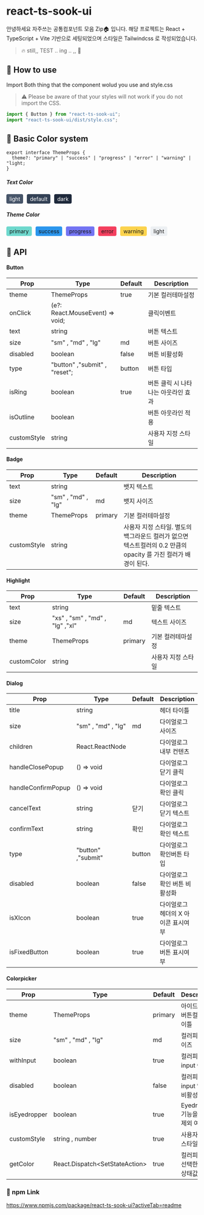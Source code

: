 # react-ts-sook-ui

안녕하세요
자주쓰는 공통컴포넌트 모음 Zip🏠 입니다.
해당 프로젝트는 React + TypeScript + Vite 기반으로 세팅되었으며
스타일은 Tailwindcss 로 작성되었습니다.

> 🔥 still,, TEST .. ing .. ,, 🫥

## 🤔 How to use

Import Both thing that the component wolud you use and style.css

> ⚠️ Please be aware of that your styles will not work if you do not import the CSS.

```js
import { Button } from "react-ts-sook-ui";
import "react-ts-sook-ui/dist/style.css";
```

## 🎨 Basic Color system

```
export interface ThemeProps {
  theme?: "primary" | "success" | "progress" | "error" | "warning" | "light;
}
```

##### Text Color

<div style="width:fit-content; display:flex;  gap:10px;">
<span style="text-align:center;border-radius:4px; padding:4px 8px; background-color:#475569; color:white"> light </span>
<span style="text-align:center;border-radius:4px; padding:4px 8px; background-color:#334155; color:white"> default </span>
<span style="text-align:center;border-radius:4px; padding:4px 8px; background-color:#1e293b; color:white"> dark </span>
</div>

##### Theme Color

<div style="width:fit-content; display:flex;  gap:10px;">
<span style="text-align:center; border-radius:4px; padding:4px 8px; background-color:#6ed8cd"> primary </span>
<span style="text-align:center;border-radius:4px; padding:4px 8px; background-color:#2b96ed"> success </span>
<span style="text-align:center;border-radius:4px; padding:4px 8px; background-color:#7374f3"> progress </span>
<span style="text-align:center;border-radius:4px; padding:4px 8px; background-color:#f43f5e"> error </span>
<span style="text-align:center;border-radius:4px; padding:4px 8px; background-color:#fcd34d"> warning </span>
<span style="text-align:center;border-radius:4px; padding:4px 8px; background-color:#edf0f3"> light </span>
</div>

## 🎊 API

#### Button

| Prop        | Type                                               | Default | Description                         |
| ----------- | -------------------------------------------------- | ------- | ----------------------------------- |
| theme       | ThemeProps                                         | true    | 기본 컬러테마설정                   |
| onClick     | (e?: React.MouseEvent<HTMLButtonElement>) => void; |         | 클릭이벤트                          |
| text        | string                                             |         | 버튼 텍스트                         |
| size        | "sm" , "md" , "lg"                                 | md      | 버튼 사이즈                         |
| disabled    | boolean                                            | false   | 버튼 비활성화                       |
| type        | "button" ,"submit" , "reset";                      | button  | 버튼 타입                           |
| isRing      | boolean                                            | true    | 버튼 클릭 시 나타나는 아웃라인 효과 |
| isOutline   | boolean                                            |         | 버튼 아웃라인 적용                  |
| customStyle | string                                             |         | 사용자 지정 스타일                  |

#### Badge

| Prop        | Type               | Default | Description                                                                                                     |
| ----------- | ------------------ | ------- | --------------------------------------------------------------------------------------------------------------- |
| text        | string             |         | 뱃지 텍스트                                                                                                     |
| size        | "sm" , "md" , "lg" | md      | 뱃지 사이즈                                                                                                     |
| theme       | ThemeProps         | primary | 기본 컬러테마설정                                                                                               |
| customStyle | string             |         | 사용자 지정 스타일. 별도의 백그라운드 컬러가 없으면 텍스트컬러의 0.2 만큼의 opacity 를 가진 컬러가 배경이 된다. |

#### Highlight

| Prop        | Type                            | Default | Description        |
| ----------- | ------------------------------- | ------- | ------------------ |
| text        | string                          |         | 밑줄 텍스트        |
| size        | "xs" , "sm" , "md" , "lg" ,"xl" | md      | 텍스트 사이즈      |
| theme       | ThemeProps                      | primary | 기본 컬러테마설정  |
| customColor | string                          |         | 사용자 지정 스타일 |

#### Dialog

| Prop               | Type               | Default | Description                         |
| ------------------ | ------------------ | ------- | ----------------------------------- |
| title              | string             |         | 헤더 타이틀                         |
| size               | "sm" , "md" , "lg" | md      | 다이얼로그 사이즈                   |
| children           | React.ReactNode    |         | 다이얼로그 내부 컨텐츠              |
| handleClosePopup   | () => void         |         | 다이얼로그 닫기 클릭                |
| handleConfirmPopup | () => void         |         | 다이얼로그 확인 클릭                |
| cancelText         | string             | 닫기    | 다이얼로그 닫기 텍스트              |
| confirmText        | string             | 확인    | 다이얼로그 확인 텍스트              |
| type               | "button" ,"submit" | button  | 다이얼로그 확인버튼 타입            |
| disabled           | boolean            | false   | 다이얼로그 확인 버튼 비활성화       |
| isXIcon            | boolean            | true    | 다이얼로그 헤더의 X 아이콘 표시여부 |
| isFixedButton      | boolean            | true    | 다이얼로그 버튼 표시여부            |

#### Colorpicker

| Prop         | Type                                  | Default | Description                         |
| ------------ | ------------------------------------- | ------- | ----------------------------------- |
| theme        | ThemeProps                            | primary | 아이드롭퍼 버튼컬러 타이틀          |
| size         | "sm" , "md" , "lg"                    | md      | 컬러피커 사이즈                     |
| withInput    | boolean                               | true    | 컬러피커 input 여부                 |
| disabled     | boolean                               | false   | 컬러피커 input 액션 비활성화        |
| isEyedropper | boolean                               | true    | Eyedropper 기능을 추가/제외 여부    |
| customStyle  | string , number                       | true    | 사용자 지정 스타일                  |
| getColor     | React.Dispatch<SetStateAction<Color>> | true    | 컬러피커에서 선택한 컬러상태값 추출 |

### 🔗 npm Link

https://www.npmjs.com/package/react-ts-sook-ui?activeTab=readme
